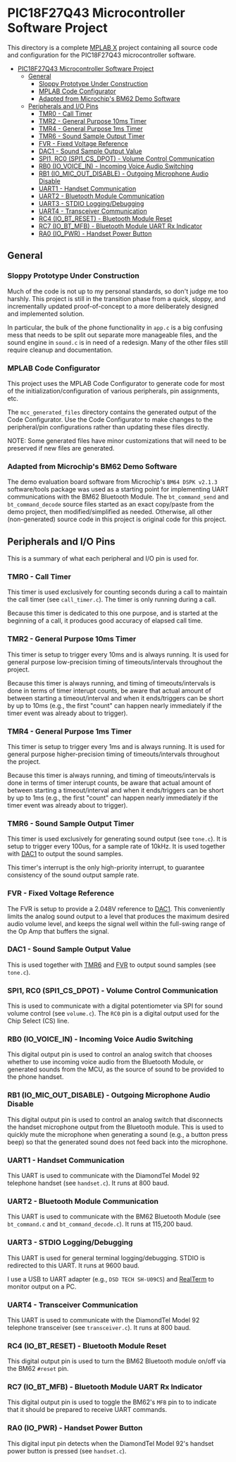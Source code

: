 # PIC18F27Q43 Microcontroller Software Project

This directory is a complete [MPLAB X](https://www.microchip.com/en-us/tools-resources/develop/mplab-x-ide) project containing all source code and configuration for the PIC18F27Q43 microcontroller software.

- [PIC18F27Q43 Microcontroller Software Project](#pic18f27q43-microcontroller-software-project)
  - [General](#general)
    - [Sloppy Prototype Under Construction](#sloppy-prototype-under-construction)
    - [MPLAB Code Configurator](#mplab-code-configurator)
    - [Adapted from Microchip's BM62 Demo Software](#adapted-from-microchips-bm62-demo-software)
  - [Peripherals and I/O Pins](#peripherals-and-io-pins)
    - [TMR0 - Call Timer](#tmr0---call-timer)
    - [TMR2 - General Purpose 10ms Timer](#tmr2---general-purpose-10ms-timer)
    - [TMR4 - General Purpose 1ms Timer](#tmr4---general-purpose-1ms-timer)
    - [TMR6 - Sound Sample Output Timer](#tmr6---sound-sample-output-timer)
    - [FVR - Fixed Voltage Reference](#fvr---fixed-voltage-reference)
    - [DAC1 - Sound Sample Output Value](#dac1---sound-sample-output-value)
    - [SPI1, RC0 (SPI1_CS_DPOT) - Volume Control Communication](#spi1-rc0-spi1_cs_dpot---volume-control-communication)
    - [RB0 (IO_VOICE_IN) - Incoming Voice Audio Switching](#rb0-io_voice_in---incoming-voice-audio-switching)
    - [RB1 (IO_MIC_OUT_DISABLE) - Outgoing Microphone Audio Disable](#rb1-io_mic_out_disable---outgoing-microphone-audio-disable)
    - [UART1 - Handset Communication](#uart1---handset-communication)
    - [UART2 - Bluetooth Module Communication](#uart2---bluetooth-module-communication)
    - [UART3 - STDIO Logging/Debugging](#uart3---stdio-loggingdebugging)
    - [UART4 - Transceiver Communication](#uart4---transceiver-communication)
    - [RC4 (IO_BT_RESET) - Bluetooth Module Reset](#rc4-io_bt_reset---bluetooth-module-reset)
    - [RC7 (IO_BT_MFB) - Bluetooth Module UART Rx Indicator](#rc7-io_bt_mfb---bluetooth-module-uart-rx-indicator)
    - [RA0 (IO_PWR) - Handset Power Button](#ra0-io_pwr---handset-power-button)
    
## General 

### Sloppy Prototype Under Construction

Much of the code is not up to my personal standards, so don't judge me too harshly. This project is still in the transition phase from a quick, sloppy, and incrementally updated proof-of-concept to a more deliberately designed and implemented solution.

In particular, the bulk of the phone functionality in `app.c` is a big confusing mess that needs to be split out separate more manageable files, and the sound engine in `sound.c` is in need of a redesign. Many of the other files still require cleanup and documentation.

### MPLAB Code Configurator

This project uses the MPLAB Code Configurator to generate code for most of the initialization/configuration of various peripherals, pin assignments, etc. 

The `mcc_generated_files` directory contains the generated output of the Code Configurator. Use the Code Configurator to make changes to the peripheral/pin configurations rather than updating these files directly.

NOTE: Some generated files have minor customizations that will need to be preserved if new files are generated.

### Adapted from Microchip's BM62 Demo Software

The demo evaluation board software from Microchip's `BM64 DSPK v2.1.3` software/tools package was used as a starting point for implementing UART communications with the BM62 Bluetooth Module. The `bt_command_send` and `bt_command_decode` source files started as an exact copy/paste from the demo project, then modified/simplified as needed. Otherwise, all other (non-generated) source code in this project is original code for this project.

## Peripherals and I/O Pins

This is a summary of what each peripheral and I/O pin is used for.

### TMR0 - Call Timer

This timer is used exclusively for counting seconds during a call to maintain the call timer (see `call_timer.c`). The timer is only running during a call. 

Because this timer is dedicated to this one purpose, and is started at the beginning of a call, it produces good accuracy of elapsed call time.

### TMR2 - General Purpose 10ms Timer

This timer is setup to trigger every 10ms and is always running. It is used for general purpose low-precision timing of timeouts/intervals throughout the project.

Because this timer is always running, and timing of timeouts/intervals is done in terms of timer interupt counts, be aware that actual amount of between starting a timeout/interval and when it ends/triggers can be short by up to 10ms (e.g., the first "count" can happen nearly immediately if the timer event was already about to trigger).

### TMR4 - General Purpose 1ms Timer

This timer is setup to trigger every 1ms and is always running. It is used for general purpose higher-precision timing of timeouts/intervals throughout the project.

Because this timer is always running, and timing of timeouts/intervals is done in terms of timer interupt counts, be aware that actual amount of between starting a timeout/interval and when it ends/triggers can be short by up to 1ms (e.g., the first "count" can happen nearly immediately if the timer event was already about to trigger).

### TMR6 - Sound Sample Output Timer

This timer is used exclusively for generating sound output (see `tone.c`). It is setup to trigger every 100us, for a sample rate of 10kHz. It is used together with [DAC1](#dac1---sound-sample-output-value) to output the sound samples.

This timer's interrupt is the only high-priority interrupt, to guarantee consistency of the sound output sample rate. 

### FVR - Fixed Voltage Reference

The FVR is setup to provide a 2.048V reference to [DAC1](#dac1---sound-sample-output-value). This conveniently limits the analog sound output to a level that produces the maximum desired audio volume level, and keeps the signal well within the full-swing range of the Op Amp that buffers the signal.

### DAC1 - Sound Sample Output Value

This is used together with [TMR6](#tmr6---sound-sample-output-timer) and [FVR](#fvr---fixed-voltage-reference) to output sound samples (see `tone.c`).

### SPI1, RC0 (SPI1_CS_DPOT) - Volume Control Communication

This is used to communicate with a digital potentiometer via SPI for sound volume control (see `volume.c`). The `RC0` pin is a digital output used for the Chip Select (CS) line.

### RB0 (IO_VOICE_IN) - Incoming Voice Audio Switching

This digital output pin is used to control an analog switch that chooses whether to use incoming voice audio from the Bluetooth Module, or generated sounds from the MCU, as the source of sound to be provided to the phone handset.

### RB1 (IO_MIC_OUT_DISABLE) - Outgoing Microphone Audio Disable

This digital output pin is used to control an analog switch that disconnects the handset microphone output from the Bluetooth module. This is used to quickly mute the microphone when generating a sound (e.g., a button press beep) so that the generated sound does not feed back into the microphone.

### UART1 - Handset Communication

This UART is used to communicate with the DiamondTel Model 92 telephone handset (see `handset.c`). It runs at 800 baud.

### UART2 - Bluetooth Module Communication

This UART is used to communicate with the BM62 Bluetooth Module (see `bt_command.c` and `bt_command_decode.c`). It runs at 115,200 baud.

### UART3 - STDIO Logging/Debugging

This UART is used for general terminal logging/debugging. STDIO is redirected to this UART. It runs at 9600 baud.

I use a USB to UART adapter (e.g., `DSD TECH SH-U09C5`) and [RealTerm](https://realterm.sourceforge.io/) to monitor output on a PC.

### UART4 - Transceiver Communication

This UART is used to communicate with the DiamondTel Model 92 telephone transceiver (see `transceiver.c`). It runs at 800 baud.

### RC4 (IO_BT_RESET) - Bluetooth Module Reset

This digital output pin is used to turn the BM62 Bluetooth module on/off via the BM62 `#reset` pin.

### RC7 (IO_BT_MFB) - Bluetooth Module UART Rx Indicator

This digital output pin is used to toggle the BM62's `MFB` pin to to indicate that it should be prepared to receive UART commands.

### RA0 (IO_PWR) - Handset Power Button

This digital input pin detects when the DiamondTel Model 92's handset power button is pressed (see `handset.c`).